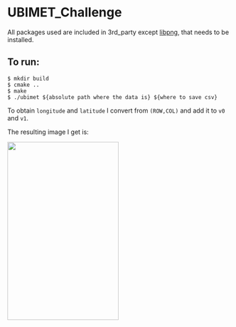 # UBIMET_Challenge
All packages used are included in 3rd_party except [libpng](http://www.libpng.org/pub/png/libpng.html), that needs to be installed.

## To run:
```
$ mkdir build
$ cmake ..
$ make
$ ./ubimet ${absolute path where the data is} ${where to save csv}
```
To obtain `longitude` and `latitude` I convert from `(ROW,COL)` and add it to `v0` and `v1`.

The resulting image I get is:

<img src="https://github.com/hect1995/UBIMET_Challenge/blob/master/result/heatmap.png" width="250" height="400">
